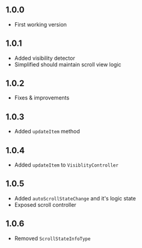 ## 1.0.0

- First working version 

## 1.0.1
- Added visibility detector 
- Simplified should maintain scroll view logic

## 1.0.2
- Fixes & improvements

## 1.0.3
- Added `updateItem` method

## 1.0.4
- Added `updateItem` to `VisiblityController`

## 1.0.5
- Added `autoScrollStateChange` and it's logic state
- Exposed scroll controller

## 1.0.6
- Removed `ScrollStateInfoType`